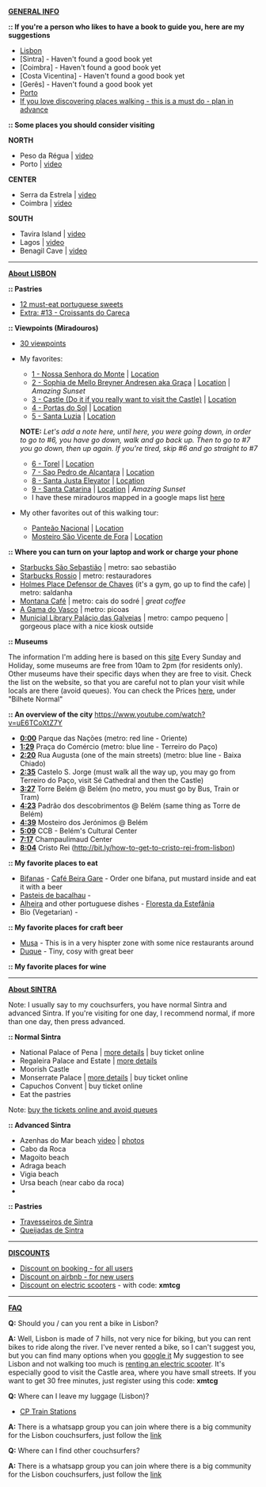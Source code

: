 

**[GENERAL INFO](#GENERAL)**

**:: If you're a person who likes to have a book to guide you, here are my suggestions**
- [Lisbon](http://bit.ly/lonelyplanet-lisbon)
- [Sintra] - Haven't found a good book yet
- [Coimbra] - Haven't found a good book yet
- [Costa Vicentina] - Haven't found a good book yet
- [Gerês] - Haven't found a good book yet
- [Porto](http://bit.ly/lonelyplanet-porto)
- [If you love discovering places walking - this is a must do - plan in advance](http://bit.ly/pilgrims-guide-to-santiago)

**:: Some places you should consider visiting**

**NORTH**
- Peso da Régua | [video](https://www.youtube.com/watch?v=PMMZ5iGUYxk)
- Porto | [video](https://youtu.be/P170_f49pv4)

**CENTER**
- Serra da Estrela | [video](https://www.youtube.com/watch?v=25Zo0kaLRMk)
- Coimbra | [video](https://www.youtube.com/watch?v=O8njLUyly6c)

**SOUTH**
- Tavira Island | [video](https://youtu.be/hKZvTlDkTxU)
- Lagos | [video](https://youtu.be/SkoWo8yzvZM)
- Benagil Cave | [video](https://www.youtube.com/watch?v=lEFsQVMlRBI)

---

**[About LISBON](#LISBON)**

**:: Pastries**
- [12 must-eat portuguese sweets](http://bit.ly/portuguese-pastries-sweets-convents-monasteries)
- [Extra: #13 - Croissants do Careca](https://goo.gl/maps/aCrooXrbyvS2)

**:: Viewpoints (Miradouros)**
- [30 viewpoints](http://bit.ly/30-miradouros-lisbon)  
- My favorites:
  - [1 - Nossa Senhora do Monte](http://bit.ly/miradour-nossa-senhora-monte) | [Location](https://goo.gl/maps/w43J1XZBjkN2)
  - [2 - Sophia de Mello Breyner Andresen aka Graça](http://bit.ly/miradouro-graca) | [Location](https://goo.gl/maps/11tEhy1DxMx) | *Amazing Sunset*
  - [3 - Castle (Do it if you really want to visit the Castle)](http://bit.ly/miradouros-castle-sao-jorge) | [Location](https://goo.gl/maps/8o5sxL28TMF2)
  - [4 - Portas do Sol](http://bit.ly/miradouro-portas-sol) | [Location](https://goo.gl/maps/nr5Fdf8heqz)
  - [5 - Santa Luzia](http://bit.ly/miradouro-santa-luzia) | [Location](https://goo.gl/maps/tdD6cY6Ee9q)
  
  **NOTE:** *Let's add a note here, until here, you were going down, in order to go to #6, you have go down, walk and go back up. Then to go to #7 you go down, then up again. If you're tired, skip #6 and go straight to #7*
  - [6 - Torel](http://bit.ly/miradouro-do-torel) | [Location](https://goo.gl/maps/Tr2aqvarjEB2)
  - [7 - Sao Pedro de Alcantara](http://bit.ly/miradouro-sao-pedro-alcantara) | [Location](https://goo.gl/maps/M44dzkGtwzK2)
  - [8 - Santa Justa Elevator](http://bit.ly/miradouro-santa-justa-elevator) | [Location](https://goo.gl/maps/rGWhCKQqMyA2)
  - [9 - Santa Catarina](http://bit.ly/miradouro-santa-catarina) | [Location](https://goo.gl/maps/Xitq8uFpwDy) | *Amazing Sunset*
  - I have these miradouros mapped in a google maps list [here](https://goo.gl/maps/1nG1r3MPtep) 
  
- My other favorites out of this walking tour:
  - [Panteão Nacional](http://bit.ly/miradouro-panteao) | [Location](https://goo.gl/maps/V4wHJMvxks92)
  - [Mosteiro São Vicente de Fora](http://bit.ly/mosteiro-sao-vicente) | [Location](https://goo.gl/maps/hgzuCWqTpt22) 

**:: Where you can turn on your laptop and work or charge your phone**
- [Starbucks São Sebastião](https://goo.gl/maps/tP1xS7fWxGP2) | metro: sao sebastião
- [Starbucks Rossio](https://goo.gl/maps/C8ed4fdCHCn) | metro: restauradores
- [Holmes Place Defensor de Chaves](https://goo.gl/maps/fve3ukJtApP2) (it's a gym, go up to find the cafe) | metro: saldanha
- [Montana Café](https://goo.gl/maps/uKg69gkPtmH2) | metro: cais do sodré | *great coffee*
- [A Gama do Vasco](https://goo.gl/maps/wfBQDkfB7zB2) | metro: picoas
- [Municial Library Palácio das Galveias](https://goo.gl/maps/DyKzQ4vsrJ92) | metro: campo pequeno | gorgeous place with a nice kiosk outside

**:: Museums**

The information I'm adding here is based on this [site](https://pumpkin.pt/eventos/museus-e-monumentos-gratuitos-no-primeiro-domingo-de-cada-mes/)
Every Sunday and Holiday, some museums are free from 10am to 2pm (for residents only). Other museums have their specific days when they are free to visit. Check the list on the website, so that you are careful not to plan your visit while locals are there (avoid queues).
You can check the Prices [here](http://www.patrimoniocultural.gov.pt/static/data/bilheteira/precario_bilheteira.jpg), under "Bilhete Normal"


**:: An overview of the city**
  https://www.youtube.com/watch?v=uE6TCoXtZ7Y

- **[0:00](https://youtu.be/uE6TCoXtZ7Y?t=0s)** Parque das Nações (metro: red line - Oriente)
- **[1:29](https://youtu.be/uE6TCoXtZ7Y?t=1m29s)** Praça do Comércio (metro: blue line - Terreiro do Paço)
- **[2:20](https://youtu.be/uE6TCoXtZ7Y?t=2m20s)** Rua Augusta (one of the main streets) (metro: blue line - Baixa Chiado)
- **[2:35](https://youtu.be/uE6TCoXtZ7Y?t=2m35s)** Castelo S. Jorge (must walk all the way up, you may go from Terreiro do Paço, visit Sé Cathedral and then the Castle)
- **[3:27](https://youtu.be/uE6TCoXtZ7Y?t=3m27s)** Torre Belém @ Belém (no metro, you must go by Bus, Train or Tram)
- **[4:23](https://youtu.be/uE6TCoXtZ7Y?t=4m23s)** Padrão dos descobrimentos @ Belém (same thing as Torre de Belém)
- **[4:39](https://youtu.be/uE6TCoXtZ7Y?t=4m39s)** Mosteiro dos Jerónimos @ Belém 
- **[5:09](https://youtu.be/uE6TCoXtZ7Y?t=5m09s)** CCB - Belém's Cultural Center
- **[7:17](https://youtu.be/uE6TCoXtZ7Y?t=7m17s)** Champaulimaud Center
- **[8:04](https://youtu.be/uE6TCoXtZ7Y?t=8m04s)** Cristo Rei (http://bit.ly/how-to-get-to-cristo-rei-from-lisbon)

**:: My favorite places to eat**

- [Bifanas](https://goo.gl/images/3dJoHA) - [Café Beira Gare](https://goo.gl/maps/S9A4zo3Y5zt) - Order one bifana, put mustard inside and eat it with a beer
- [Pasteis de bacalhau](https://goo.gl/images/oZ5abn) - 
- [Alheira](https://goo.gl/images/wHesf9) and other portuguese dishes - [Floresta da Estefânia](https://goo.gl/maps/EvQaD3BrNj12)
- Bio (Vegetarian) -  


**:: My favorite places for craft beer**

- [Musa](https://goo.gl/maps/GF2Rk7Hw8NG2) - This is in a very hispter zone with some nice restaurants around
- [Duque](https://goo.gl/maps/wEt7QYSdM382) - Tiny, cosy with great beer

**:: My favorite places for wine**

---

**[About SINTRA](#SINTRA)**

Note: I usually say to my couchsurfers, you have normal Sintra and advanced Sintra. If you're visiting for one day, I recommend normal, if more than one day, then press advanced.

**:: Normal Sintra**
- National Palace of Pena | [more details](https://www.parquesdesintra.pt/en/parks-and-monuments/park-and-national-palace-of-pena/) | buy ticket online
- Regaleira Palace and Estate | [more details](http://www.regaleira.pt/en/quinta-da-regaleira)
- Moorish Castle
- Monserrate Palace | [more details](https://www.parquesdesintra.pt/en/parks-and-monuments/park-and-palace-of-monserrate/) | buy ticket online
- Capuchos Convent | buy ticket online
- Eat the pastries

Note: [buy the tickets online and avoid queues](https://www.parquesdesintra.pt/en/commercial-area/ticket-office-2/)

**:: Advanced Sintra**
- Azenhas do Mar beach [video](https://www.youtube.com/watch?v=PNzk8TKnOAE) | [photos](http://www.azenhasdomar.com/#/galeria)
- Cabo da Roca
- Magoito beach
- Adraga beach 
- Vigia beach
- Ursa beach (near cabo da roca)
- 

**:: Pastries**
- [Travesseiros de Sintra](https://goo.gl/maps/CUocfbnEM9H2)
- [Queijadas de Sintra](https://goo.gl/maps/tQko4mAnMHJ2)


---

**[DISCOUNTS](#DISCOUNTS)**
- [Discount on booking - for all users](http://bit.ly/booking-15e-offer)
- [Discount on airbnb - for new users](http://bit.ly/airbnb-new-users-offer)
- [Discount on electric scooters](http://bit.ly/Rent-a-scooter) - with code: **xmtcg** 

---

**[FAQ](#FAQ)**

**Q:** Should you / can you rent a bike in Lisbon?

**A:** Well, Lisbon is made of 7 hills, not very nice for biking, but you can rent bikes to ride along the river. I've never rented a bike, so I can't suggest you, but you can find many options when you [google it](http://bit.ly/google-rent-bikes-lisbon)
My suggestion to see Lisbon and not walking too much is [renting an electric scooter](http://bit.ly/Rent-a-scooter). It's especially good to visit the Castle area, where you have small streets. If you want to get 30 free minutes, just register using this code: **xmtcg** 

**Q:** Where can I leave my luggage (Lisbon)?
- [CP Train Stations](http://bit.ly/lisbon-luggage-lockers)

**A:** There is a whatsapp group you can join where there is a big community for the Lisbon couchsurfers, just follow the [link](http://bit.ly/lisbon-whatsapp-cs-group)

**Q:** Where can I find other couchsurfers?

**A:** There is a whatsapp group you can join where there is a big community for the Lisbon couchsurfers, just follow the [link](http://bit.ly/lisbon-whatsapp-cs-group)

